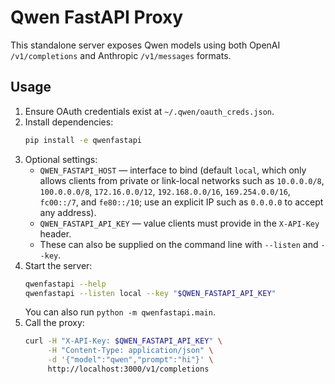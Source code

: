 # Qwen FastAPI Proxy

This standalone server exposes Qwen models using both OpenAI `/v1/completions` and Anthropic `/v1/messages` formats.

## Usage

1. Ensure OAuth credentials exist at `~/.qwen/oauth_creds.json`.
2. Install dependencies:
    ```bash
    pip install -e qwenfastapi
    ```
3. Optional settings:
   - `QWEN_FASTAPI_HOST` — interface to bind (default `local`, which only allows clients from private or link-local networks such as `10.0.0.0/8`, `100.0.0.0/8`, `172.16.0.0/12`, `192.168.0.0/16`, `169.254.0.0/16`, `fc00::/7`, and `fe80::/10`; use an explicit IP such as `0.0.0.0` to accept any address).
   - `QWEN_FASTAPI_API_KEY` — value clients must provide in the `X-API-Key` header.
   - These can also be supplied on the command line with `--listen` and `--key`.
4. Start the server:
    ```bash
    qwenfastapi --help
    qwenfastapi --listen local --key "$QWEN_FASTAPI_API_KEY"
    ```
    You can also run `python -m qwenfastapi.main`.
5. Call the proxy:
    ```bash
    curl -H "X-API-Key: $QWEN_FASTAPI_API_KEY" \
         -H "Content-Type: application/json" \
         -d '{"model":"qwen","prompt":"hi"}' \
         http://localhost:3000/v1/completions
    ```
